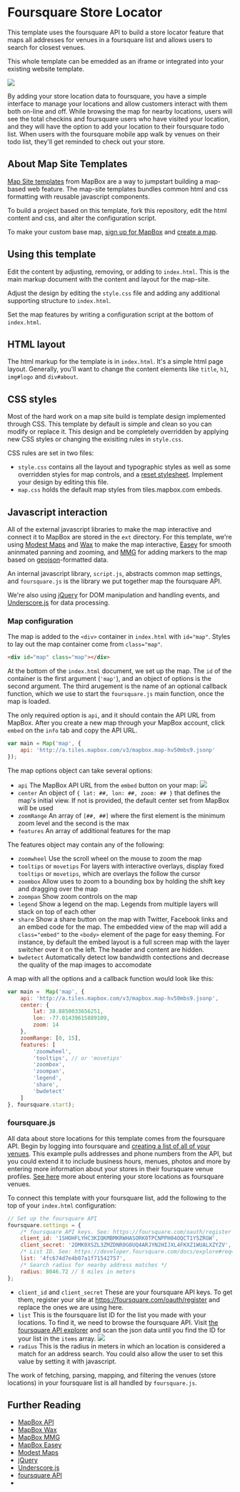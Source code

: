 # Foursquare Store Locator

This template uses the foursquare API to build a store locator feature that maps all addresses for venues in a foursquare list and allows users to search for closest venues. 

This whole template can be emedded as an iframe or integrated into your existing website template.

![](http://farm8.staticflickr.com/7098/7336417746_8d5f0ac214_o.png)

By adding your store location data to foursquare, you have a simple interface to manage your locations and allow customers interact with them both on-line and off. While browsing the map for nearby locations, users will see the total checkins and foursquare users who have visited your location, and they will have the option to add your location to their foursquare todo list. When users with the foursquare mobile app walk by venues on their todo list, they'll get reminded to check out your store. 

## About Map Site Templates

[Map Site templates](http://mapbox.com/map-sites) from MapBox are a way to jumpstart building a map-based web feature. The map-site templates bundles common html and css formatting with reusable javascript components. 

To build a project based on this template, fork this repository, edit the html content and css, and alter the configuration script.

To make your custom base map, [sign up for MapBox](http://mapbox.com/plans/) and [create a map](http://mapbox.com/hosting/creating/).


## Using this template

Edit the content by adjusting, removing, or adding to `index.html`. This is the main markup document with the content and layout for the map-site.

Adjust the design by editing the `style.css` file and adding any additional supporting structure to `index.html`.

Set the map features by writing a configuration script at the bottom of `index.html`. 


## HTML layout

The html markup for the template is in `index.html`. It's a simple html page layout. Generally, you'll want to change the content elements like `title`, `h1`, `img#logo` and `div#about`.


## CSS styles

Most of the hard work on a map site build is template design implemented through CSS. This template by default is simple and clean so you can modify or replace it. This design and be completely overridden by applying new CSS styles or changing the exisiting rules in `style.css`.

CSS rules are set in two files:

- `style.css` contains all the layout and typographic styles as well as some overridden styles for map controls, and a [reset stylesheet](http://meyerweb.com/eric/tools/css/reset/). Implement your design by editing this file.
- `map.css` holds the default map styles from tiles.mapbox.com embeds.


## Javascript interaction

All of the external javascript libraries to make the map interactive and connect it to MapBox are stored in the `ext` directory. For this template, we're using [Modest Maps](http://modestmaps.com/) and [Wax](http://mapbox.com/wax) to make the map interactive, [Easey](https://github.com/mapbox/easey) for smooth aninmated panning and zooming, and [MMG](http://mapbox.com/mmg/) for adding markers to the map based on [geojson](http://www.geojson.org/)-formatted data.

An internal javascript library, `script.js`, abstracts common map settings, and `foursquare.js` is the library we put together map the foursquare API.

We're also using [jQuery](http://jquery.com/) for DOM manipulation and handling events, and [Underscore.js](http://documentcloud.github.com/underscore/) for data processing.

### Map configuration

The map is added to the `<div>` container in `index.html` with `id="map"`. Styles to lay out the map container come from `class="map"`.

```html
<div id="map" class="map"></div>
```

At the bottom of the `index.html` document, we set up the map. The `id` of the container is the first argument (`'map'`), and an object of options is the second argument. The third arugement is the name of an optional callback function, which we use to start the `foursquare.js` main function, once the map is loaded. 

The only required option is `api`, and it should contain the API URL from MapBox. After you create a new map through your MapBox account, click `embed` on the `info` tab and copy the API URL.

```js
var main = Map('map', { 
    api: 'http://a.tiles.mapbox.com/v3/mapbox.map-hv50mbs9.jsonp' 
});
```

The map options object can take several options:

- `api` The MapBox API URL from the `embed` button on your map:
  ![](http://mapbox.com/images/hosting/embedding-4.png)
- `center` An object of `{ lat: ##, lon: ##, zoom: ## }` that defines the map's initial view. If not is provided, the default center set from MapBox will be used
- `zoomRange` An array of `[##, ##]` where the first element is the minimum zoom level and the second is the max
- `features` An array of additional features for the map

The features object may contain any of the following:

- `zoomwheel` Use the scroll wheel on the mouse to zoom the map
- `tooltips` or `movetips` For layers with interactive overlays, display fixed `tooltips` or `movetips`, which are overlays the follow the cursor
- `zoombox` Allow uses to zoom to a bounding box by holding the shift key and dragging over the map
- `zoompan` Show zoom controls on the map
- `legend` Show a legend on the map. Legends from multiple layers will stack on top of each other
- `share` Show a share button on the map with Twitter, Facebook links and an embed code for the map. The embedded view of the map will add a `class="embed"` to the `<body>` element of the page for easy theming. For instance, by default the embed layout is a full screen map with the layer switcher over it on the left. The header and content are hidden.
- `bwdetect` Automatically detect low bandwidth contections and decrease the quality of the map images to accomodate

A map with all the options and a callback function would look like this:

```js
var main =  Map('map', {
    api: 'http://a.tiles.mapbox.com/v3/mapbox.map-hv50mbs9.jsonp',
    center: {
        lat: 38.8850033656251,
        lon: -77.01439615889109,
        zoom: 14
    },
    zoomRange: [0, 15],
    features: [
        'zoomwheel',
        'tooltips', // or 'movetips'
        'zoombox',
        'zoompan',
        'legend',
        'share',
        'bwdetect'
    ]
}, foursquare.start);
```

### foursquare.js

All data about store locations for this template comes from the foursquare API. Begin by logging into foursquare and [creating a list of all of your venues](http://support.foursquare.com/entries/20386796-how-do-i-add-or-create-a-list). This example pulls addresses and phone numbers from the API, but you could extend it to include business hours, menues, photos and more by entering more information about your stores in their foursquare venue profiles. [See here](http://support.foursquare.com/entries/188296-how-do-i-add-my-business-to-foursquare) more about entering your store locations as foursquare venues.

To connect this template with your foursquare list, add the following to the top of your `index.html` configuration:

```js
// Set up the foursquare API
foursquare.settings = {
    /* foursquare API keys. See: https://foursquare.com/oauth/register */
    client_id: '1SHOHFLYHC3KIQKMBMKRWHASORK0TPCNPPH04OQCT1Y5ZRGW',
    client_secret: '2DMK0XSZL3ZMZDNR0G0UQ4ARJYN2HIJXL4FKXZ1WUALXZYZV',
    /* List ID. See: https://developer.foursquare.com/docs/explore#req=users/self/lists */
    list: '4fc674d7e4b07a1f71542757',
    /* Search radius for nearby address matches */
    radius: 8046.72 // 5 miles in meters
};
```

- `client_id` and `client_secret` These are your foursquare API keys. To get them, register your site at https://foursquare.com/oauth/register and replace the ones we are using here.
- `list` This is the foursquare list ID for the list you made with your locations. To find it, we need to browse the foursquare API. Visit [the foursquare API explorer](https://developer.foursquare.com/docs/explore#req=users/self/lists) and scan the json data until you find the ID for your list in the `items` array.
  ![](https://img.skitch.com/20120604-geg541i387j3jw176181unef7w.jpg)
- `radius` This is the radius in meters in which an location is considered a match for an address search. You could also allow the user to set this value by setting it with javascript.

The work of fetching, parsing, mapping, and filtering the venues (store locations) in your foursquare list is all handled by `foursquare.js`. 

## Further Reading

* [MapBox API](http://mapbox.com/hosting/api/)
* [MapBox Wax](http://mapbox.com/wax/)
* [MapBox MMG](http://mapbox.com/mmg/)
* [MapBox Easey](http://mapbox.com/easey/)
* [Modest Maps](http://modestmaps.com/)
* [jQuery](http://jquery.com/)
* [Underscore.js](http://documentcloud.github.com/underscore/)
* [foursquare API](https://developer.foursquare.com/)
* 
